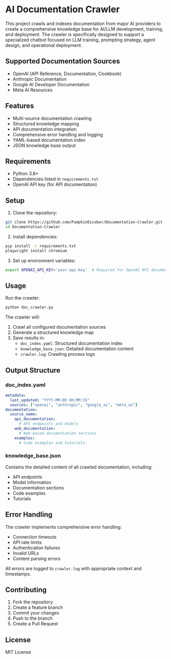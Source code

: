 # AI Documentation Crawler

This project crawls and indexes documentation from major AI providers to create a comprehensive knowledge base for AI/LLM development, training, and deployment. The crawler is specifically designed to support a specialized chatbot focused on LLM training, prompting strategy, agent design, and operational deployment.

## Supported Documentation Sources

- OpenAI (API Reference, Documentation, Cookbook)
- Anthropic Documentation
- Google AI Developer Documentation
- Meta AI Resources

## Features

- Multi-source documentation crawling
- Structured knowledge mapping
- API documentation integration
- Comprehensive error handling and logging
- YAML-based documentation index
- JSON knowledge base output

## Requirements

- Python 3.8+
- Dependencies listed in `requirements.txt`
- OpenAI API key (for API documentation)

## Setup

1. Clone the repository:
```bash
git clone https://github.com/PumpkinEscobar/Documentation-Crawler.git
cd Documentation-Crawler
```

2. Install dependencies:
```bash
pip install -r requirements.txt
playwright install chromium
```

3. Set up environment variables:
```bash
export OPENAI_API_KEY='your-api-key'  # Required for OpenAI API documentation
```

## Usage

Run the crawler:
```bash
python doc_crawler.py
```

The crawler will:
1. Crawl all configured documentation sources
2. Generate a structured knowledge map
3. Save results in:
   - `doc_index.yaml`: Structured documentation index
   - `knowledge_base.json`: Detailed documentation content
   - `crawler.log`: Crawling process logs

## Output Structure

### doc_index.yaml
```yaml
metadata:
  last_updated: "YYYY-MM-DD HH:MM:SS"
  sources: ["openai", "anthropic", "google_ai", "meta_ai"]
documentation:
  source_name:
    api_documentation:
      # API endpoints and models
    web_documentation:
      # Web-based documentation sections
    examples:
      # Code examples and tutorials
```

### knowledge_base.json
Contains the detailed content of all crawled documentation, including:
- API endpoints
- Model information
- Documentation sections
- Code examples
- Tutorials

## Error Handling

The crawler implements comprehensive error handling:
- Connection timeouts
- API rate limits
- Authentication failures
- Invalid URLs
- Content parsing errors

All errors are logged to `crawler.log` with appropriate context and timestamps.

## Contributing

1. Fork the repository
2. Create a feature branch
3. Commit your changes
4. Push to the branch
5. Create a Pull Request

## License

MIT License 